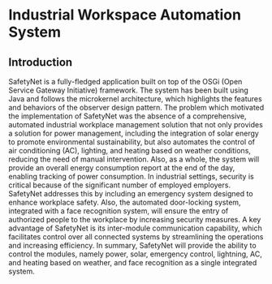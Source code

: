 <h1>Industrial Workspace Automation System</h1>
<h2>Introduction</h2>
<p>SafetyNet is a fully-fledged application built on top of the OSGi (Open Service Gateway Initiative) framework. The system has been built using Java and follows the microkernel architecture, which highlights the features and behaviors of the observer design pattern.
The problem which motivated the implementation of SafetyNet was the absence of a comprehensive, automated industrial workplace management solution that not only provides a solution for power management, including the integration of solar energy to promote environmental sustainability, but also automates the control of air conditioning (AC), lighting, and heating based on weather conditions, reducing the need of manual intervention. Also, as a whole, the system will provide an overall energy consumption report at the end of the day, enabling tracking of power consumption. In industrial settings, security is critical because of the significant number of employed employers. SafetyNet addresses this by including an emergency system designed to enhance workplace safety. Also, the automated door-locking system, integrated with a face recognition system, will ensure the entry of authorized people to the workplace by increasing security measures.
A key advantage of SafetyNet is its inter-module communication capability, which facilitates control over all connected systems by streamlining the operations and increasing efficiency. In summary, SafetyNet will provide the ability to control the modules, namely power, solar, emergency control, lightning, AC, and heating based on weather, and face recognition as a single integrated system.</p>


